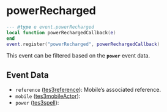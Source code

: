 # powerRecharged



```lua
--- @type e event.powerRecharged
local function powerRechargedCallback(e)
end
event.register("powerRecharged", powerRechargedCallback)
```

This event can be filtered based on the **`power`** event data.

## Event Data

* `reference` ([tes3reference](../../types/tes3reference)): Mobile’s associated reference.
* `mobile` ([tes3mobileActor](../../types/tes3mobileActor)): 
* `power` ([tes3spell](../../types/tes3spell)): 

